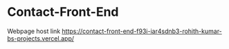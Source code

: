 # Contact-Front-End
Webpage host link https://contact-front-end-f93i-iar4sdnb3-rohith-kumar-bs-projects.vercel.app/
